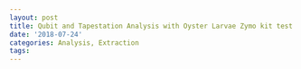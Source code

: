 ```yaml
---
layout: post
title: Qubit and Tapestation Analysis with Oyster Larvae Zymo kit test
date: '2018-07-24'
categories: Analysis, Extraction
tags: 
---
```


